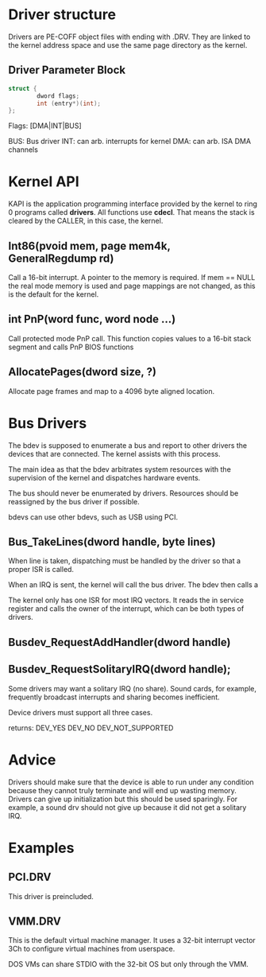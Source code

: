 # Driver structure

Drivers are PE-COFF object files with ending with .DRV. They are linked to the kernel address space and use the same page directory as the kernel.

## Driver Parameter Block

```c
struct {
        dword flags;
        int (entry*)(int);
};
```

Flags: [DMA|INT|BUS]

BUS: Bus driver
INT: can arb. interrupts for kernel
DMA: can arb. ISA DMA channels

# Kernel API

KAPI is the application programming interface provided by the kernel to ring 0 programs called __drivers__. All functions use __cdecl__. That means the stack is cleared by the CALLER, in this case, the kernel.

## Int86(pvoid mem, page mem4k, GeneralRegdump rd)

Call a 16-bit interrupt. A pointer to the memory is required. If mem == NULL the real mode memory is used and page mappings are not changed, as this is the default for the kernel.

## int PnP(word func, word node ...)

Call protected mode PnP call. This function copies values to a 16-bit stack segment and calls PnP BIOS functions

## AllocatePages(dword size, ?)

Allocate page frames and map to a 4096 byte aligned location.

# Bus Drivers

The bdev is supposed to enumerate a bus and report to other drivers the devices that are connected. The kernel assists with this process.

The main idea as that the bdev arbitrates system resources with the supervision of the kernel and dispatches hardware events.

The bus should never be enumerated by drivers. Resources should be reassigned by the bus driver if possible.

bdevs can use other bdevs, such as USB using PCI.

## Bus_TakeLines(dword handle, byte lines)

When  line is taken, dispatching must be handled by the driver so that a proper ISR is called.

When an IRQ is sent, the kernel will call the bus driver. The bdev then calls a 

The kernel only has one ISR for most IRQ vectors. It reads the in service register and calls the owner of the interrupt, which can be both types of drivers.

## Busdev_RequestAddHandler(dword handle)

## Busdev_RequestSolitaryIRQ(dword handle);

Some drivers may want a solitary IRQ (no share). Sound cards, for example, frequently broadcast interrupts and sharing becomes inefficient.

Device drivers must support all three cases.

returns:
DEV_YES
DEV_NO
DEV_NOT_SUPPORTED

# Advice

Drivers should make sure that the device is able to run under any condition because they cannot truly terminate and will end up wasting memory. Drivers can give up initialization but this should be used sparingly. For example, a sound drv should not give up because it did not get a solitary IRQ.

# Examples
## PCI.DRV

This driver is preincluded.

## VMM.DRV

This is the default virtual machine manager. It uses a 32-bit interrupt vector 3Ch to configure virtual machines from userspace.

DOS VMs can share STDIO with the 32-bit OS but only through the VMM.
